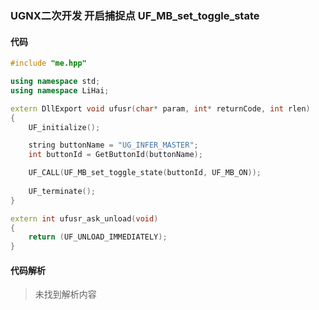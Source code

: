 ### UGNX二次开发 开启捕捉点 UF_MB_set_toggle_state

#### 代码

```cpp
#include "me.hpp"

using namespace std;
using namespace LiHai;

extern DllExport void ufusr(char* param, int* returnCode, int rlen)
{
	UF_initialize();

	string buttonName = "UG_INFER_MASTER";
	int buttonId = GetButtonId(buttonName);

	UF_CALL(UF_MB_set_toggle_state(buttonId, UF_MB_ON));
	
	UF_terminate();
}

extern int ufusr_ask_unload(void)
{
	return (UF_UNLOAD_IMMEDIATELY);
}

```

#### 代码解析
> 未找到解析内容

